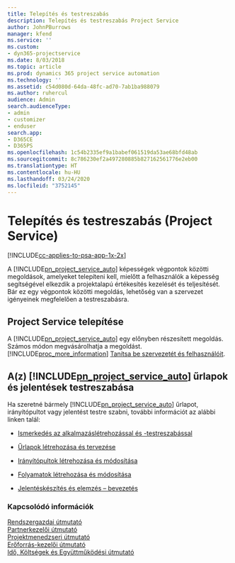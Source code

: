 ```yaml
---
title: Telepítés és testreszabás
description: Telepítés és testreszabás Project Service
author: JohnPBurrows
manager: kfend
ms.service: ''
ms.custom:
- dyn365-projectservice
ms.date: 8/03/2018
ms.topic: article
ms.prod: dynamics 365 project service automation
ms.technology: ''
ms.assetid: c54d080d-64da-48fc-ad70-7ab1ba988079
ms.author: ruhercul
audience: Admin
search.audienceType:
- admin
- customizer
- enduser
search.app:
- D365CE
- D365PS
ms.openlocfilehash: 1c54b2335ef9a1babef061519da53ae68bfd48ab
ms.sourcegitcommit: 8c786230ef2a497280885b827162561776e2eb00
ms.translationtype: HT
ms.contentlocale: hu-HU
ms.lasthandoff: 03/24/2020
ms.locfileid: "3752145"
---
```

# <a name="install-and-customize-project-service"></a>Telepítés és testreszabás (Project Service)

[!INCLUDE[cc-applies-to-psa-app-1x-2x](../includes/cc-applies-to-psa-app-1x-2x.md)]

A [!INCLUDE[pn_project_service_auto](../includes/pn-project-service-auto.md)] képességek végpontok közötti megoldások, amelyeket telepíteni kell, mielőtt a felhasználók a képesség segítségével elkezdik a projektalapú értékesítés kezelését és teljesítését. Bár ez egy végpontok közötti megoldás, lehetőség van a szervezet igényeinek megfelelően a testreszabásra.  
<!-- TODO: I expect to find the information on how to get and install this here. Please find that and add it here. Same for Project Service.--> 
  
## <a name="install-project-service"></a>Project Service telepítése  
 A [!INCLUDE[pn_project_service_auto](../includes/pn-project-service-auto.md)] egy előnyben részesített megoldás. Számos módon megvásárolhatja a megoldást. [!INCLUDE[proc_more_information](../includes/proc-more-information.md)] [Tanítsa be szervezetét és felhasználóit](../admin/onboard-your-organization-and-users-to-dynamics-365-online.md).  
  
## <a name="customize-pn_project_service_auto-forms-and-reports"></a>A(z) [!INCLUDE[pn_project_service_auto](../includes/pn-project-service-auto.md)] űrlapok és jelentések testreszabása  
 Ha szeretné bármely [!INCLUDE[pn_project_service_auto](../includes/pn-project-service-auto.md)] űrlapot, irányítópultot vagy jelentést testre szabni, további információt az alábbi linken talál:  
  
- [Ismerkedés az alkalmazáslétrehozással és -testreszabással](../customize/getting-started-customization.md)  
  
- [Űrlapok létrehozása és tervezése](../customize/create-design-forms.md)  
  
- [Irányítópultok létrehozása és módosítása](../customize/create-edit-dashboards.md)  
  
- [Folyamatok létrehozása és módosítása](../customize/guide-staff-through-common-tasks-processes.md)  
  
- [Jelentéskészítés és elemzés – bevezetés](../analytics/reporting-analytics-with-dynamics-365.md)  
  
### <a name="see-also"></a>Kapcsolódó információk  
 [Rendszergazdai útmutató](../project-service/admin-guide.md)   
 [Partnerkezelői útmutató](../project-service/account-manager-guide.md)   
 [Projektmenedzseri útmutató](../project-service/project-manager-guide.md)   
 [Erőforrás-kezelői útmutató](../project-service/resource-manager-guide.md)   
 [Idő, Költségek és Együttműködési útmutató](../project-service/time-expense-collaboration-guide.md)
